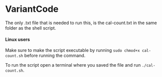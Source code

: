 VariantCode
======

The only .txt file that is needed to run this, is the cal-count.txt in the same folder as the shell 
script.

#### Linux users

Make sure to make the script executable by running `sudo chmod+x cal-count.sh` before running the 
command.

To run the script open a terminal where you saved the file and run `./cal-count.sh`.
